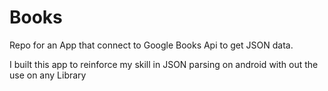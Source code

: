 # Books

Repo for an App that connect to Google Books Api to get JSON data.

I built this app to  reinforce my skill in JSON parsing on android with out the use on any Library 
